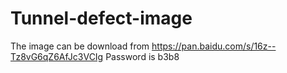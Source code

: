 # Tunnel-defect-image
The image can be download from https://pan.baidu.com/s/16z--Tz8vG6qZ6AfJc3VCIg
Password is b3b8
